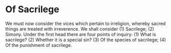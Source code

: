 # Of Sacrilege

We must now consider the vices which pertain to irreligion, whereby sacred things are treated with irreverence. We shall consider (1) Sacrilege; (2) Simony.  Under the first head there are four points of inquiry:
(1) What is sacrilege?
(2) Whether it is a special sin?
(3) Of the species of sacrilege;
(4) Of the punishment of sacrilege.